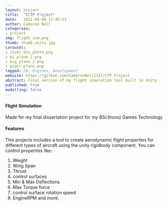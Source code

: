 ```yaml
---
layout: project
title:  "CCTP Project"
date:   2021-08-09 11:45:23
author: Cameron Bell
categories:
- project
img: flight_sim.png
thumb: thumb_unity.jpg
carousel:
- cover_dis_photo.png
- bi_plane_2.png
- big_plane_2.png
- piper_plane.png
tagged: C#, Engines, Development
website: https://github.com/CameronBell1337/CTP_Project
abstract: Final version of my flight simulation tool built in Unity
published: true
modelling: false
---
```

#### Flight Simulation
Made for my final dissertation project for my BSc(hons) Games Technology  
#### Features
This projects includes a tool to create aerodynamic flight properties for different types of aircraft using the unity rigidbody component. 
You can control properties like: 
1. Weight
2. Wing Span
3. Thrust
4. control surfaces
5. Min & Max Deflections
6. Max Torque force
7. control surface rotation speed
8. EngineRPM
and more.
